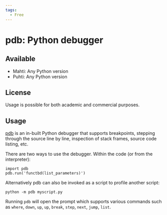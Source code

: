 ```yaml
---
tags:
  - Free
---
```


# pdb: Python debugger

## Available

- Mahti: Any Python version
- Puhti: Any Python version

## License

Usage is possible for both academic and commercial purposes.

## Usage

[pdb](https://docs.python.org/3/library/pdb.html) is an in-built Python
debugger that supports breakpoints, stepping through the source line by line,
inspection of stack frames, source code listing, etc.

There are two ways to use the debugger. Within the code (or from the
interpreter):

```
import pdb
pdb.run('functbd(list_parameters)')
```

Alternatively pdb can also be invoked as a script to profile another script:

```
python -m pdb myscript.py
```

Running `pdb` will open the prompt which supports various commands such as
`where`, `down`, `up`, `up`, `break`, `step`, `next`, `jump`, `list`.
